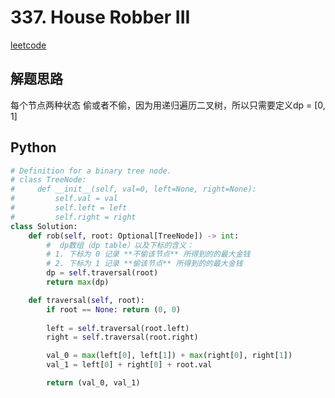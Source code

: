 # 337. House Robber III
[leetcode](https://leetcode.com/problems/house-robber-iii/description/)

## 解题思路
每个节点两种状态 偷或者不偷，因为用递归遍历二叉树，所以只需要定义dp = [0, 1]


## Python
```python
# Definition for a binary tree node.
# class TreeNode:
#     def __init__(self, val=0, left=None, right=None):
#         self.val = val
#         self.left = left
#         self.right = right
class Solution:
    def rob(self, root: Optional[TreeNode]) -> int:
        #  dp数组（dp table）以及下标的含义：
        # 1. 下标为 0 记录 **不偷该节点** 所得到的的最大金钱
        # 2. 下标为 1 记录 **偷该节点** 所得到的的最大金钱
        dp = self.traversal(root)
        return max(dp)

    def traversal(self, root):
        if root == None: return (0, 0)
        
        left = self.traversal(root.left)
        right = self.traversal(root.right)

        val_0 = max(left[0], left[1]) + max(right[0], right[1])
        val_1 = left[0] + right[0] + root.val

        return (val_0, val_1)
```
